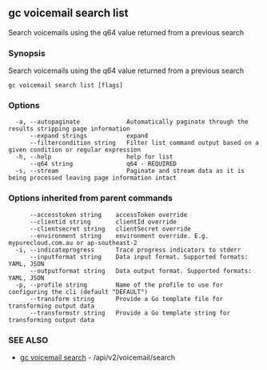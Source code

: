 ## gc voicemail search list

Search voicemails using the q64 value returned from a previous search

### Synopsis

Search voicemails using the q64 value returned from a previous search

```
gc voicemail search list [flags]
```

### Options

```
  -a, --autopaginate             Automatically paginate through the results stripping page information
      --expand strings           expand
      --filtercondition string   Filter list command output based on a given condition or regular expression
  -h, --help                     help for list
      --q64 string               q64 - REQUIRED
  -s, --stream                   Paginate and stream data as it is being processed leaving page information intact
```

### Options inherited from parent commands

```
      --accesstoken string    accessToken override
      --clientid string       clientId override
      --clientsecret string   clientSecret override
      --environment string    environment override. E.g. mypurecloud.com.au or ap-southeast-2
  -i, --indicateprogress      Trace progress indicators to stderr
      --inputformat string    Data input format. Supported formats: YAML, JSON
      --outputformat string   Data output format. Supported formats: YAML, JSON
  -p, --profile string        Name of the profile to use for configuring the cli (default "DEFAULT")
      --transform string      Provide a Go template file for transforming output data
      --transformstr string   Provide a Go template string for transforming output data
```

### SEE ALSO

* [gc voicemail search](gc_voicemail_search.html)	 - /api/v2/voicemail/search


